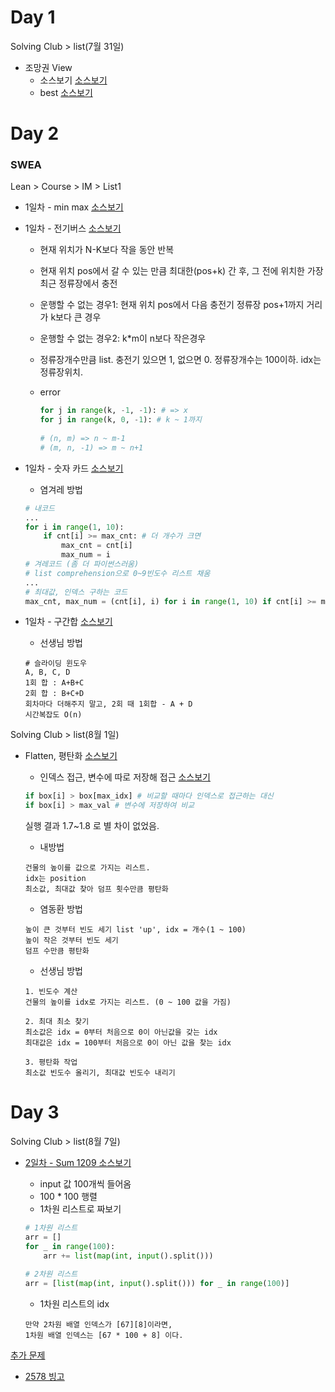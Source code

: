 # Day 1

Solving Club > list(7월 31일)

* 조망권 View
  * 소스보기 [소스보기](./1206.py)
  * best [소스보기](./1206풀이.py)



# Day 2

### SWEA

Lean > Course > IM > List1

* 1일차 - min max [소스보기](./4828.py)

* 1일차 - 전기버스 [소스보기](./4831.py)
  
  * 현재 위치가 N-K보다 작을 동안 반복 
  
  * 현재 위치 pos에서 갈 수 있는 만큼 최대한(pos+k) 간 후, 그 전에 위치한  가장 최근 정류장에서 충전
  
  * 운행할 수 없는 경우1:  현재 위치 pos에서 다음 충전기 정류장 pos+1까지 거리가 k보다 큰 경우
  
  * 운행할 수 없는 경우2: k*m이 n보다 작은경우
  
  * 정류장개수만큼 list. 충전기 있으면 1, 없으면 0. 정류장개수는 100이하. idx는 정류장위치.
  
  * error
  
    ```python
    for j in range(k, -1, -1): # => x
    for j in range(k, 0, -1): # k ~ 1까지
        
    # (n, m) => n ~ m-1
    # (m, n, -1) => m ~ n+1
    ```
  
* 1일차 - 숫자 카드 [소스보기](./4834.py)

  * 염겨레 방법

  ```python
  # 내코드
  ...      
  for i in range(1, 10):
      if cnt[i] >= max_cnt: # 더 개수가 크면
          max_cnt = cnt[i]
          max_num = i
  # 겨레코드 (좀 더 파이썬스러움)
  # list comprehension으로 0~9빈도수 리스트 채움
  ...
  # 최대값, 인덱스 구하는 코드
  max_cnt, max_num = (cnt[i], i) for i in range(1, 10) if cnt[i] >= max_cnt
  ```

* 1일차 - 구간합 [소스보기](./4835.py) 

  * 선생님 방법

  ```
  # 슬라이딩 윈도우
  A, B, C, D
  1회 합 : A+B+C
  2회 합 : B+C+D
  회차마다 더해주지 말고, 2회 때 1회합 - A + D
  시간복잡도 O(n)
  ```

Solving Club > list(8월 1일)

* Flatten, 평탄화 [소스보기](1208.py)

  * 인덱스 접근, 변수에 따로 저장해 접근 [소스보기](1208-2.py)

  ```python
  if box[i] > box[max_idx] # 비교할 때마다 인덱스로 접근하는 대신
  if box[i] > max_val # 변수에 저장하여 비교
  ```

  실행 결과 1.7~1.8 로 별 차이 없었음.

  * 내방법
  
  ```
  건물의 높이를 값으로 가지는 리스트.
  idx는 position
  최소값, 최대값 찾아 덤프 횟수만큼 평탄화
  ```
  
  * 염동환 방법
  
  ```
  높이 큰 것부터 빈도 세기 list 'up', idx = 개수(1 ~ 100)
  높이 작은 것부터 빈도 세기 
  덤프 수만큼 평탄화
  ```
  
  * 선생님 방법
  
  ```
  1. 빈도수 계산
  건물의 높이를 idx로 가지는 리스트. (0 ~ 100 값을 가짐)
  
  2. 최대 최소 찾기
  최소값은 idx = 0부터 처음으로 0이 아닌값을 갖는 idx
  최대값은 idx = 100부터 처음으로 0이 아닌 값을 찾는 idx
  
  3. 평탄화 작업
  최소값 빈도수 올리기, 최대값 빈도수 내리기
  ```
  
  

# Day 3

Solving Club > list(8월 7일)

* [2일차 - Sum 1209 소스보기](./code/1209.py)

  * input 값 100개씩 들어옴
  * 100 * 100 행렬
  * 1차원 리스트로 짜보기

  ```python
  # 1차원 리스트
  arr = []
  for _ in range(100):
      arr += list(map(int, input().split()))
      
  # 2차원 리스트
  arr = [list(map(int, input().split())) for _ in range(100)]
  ```

  * 1차원 리스트의 idx

  ```
  만약 2차원 배열 인덱스가 [67][8]이라면,
  1차원 배열 인덱스는 [67 * 100 + 8] 이다.
  ```

[추가 문제](https://www.acmicpc.net/problem/2578)

* [2578 빙고](./code/2578.py)







